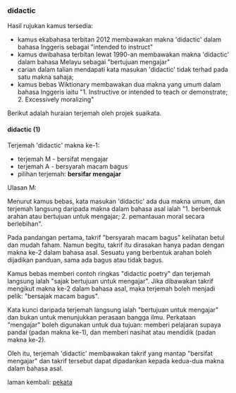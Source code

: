 ---
---

### didactic

Hasil rujukan kamus tersedia:

* kamus ekabahasa terbitan 2012 membawakan makna 'didactic'
dalam bahasa Inggeris sebagai "intended to instruct"
* kamus dwibahasa terbitan lewat 1990-an membawakan makna
'didactic' dalam bahasa Melayu sebagai "bertujuan mengajar"
* carian dalam talian mendapati kata masukan 'didactic'
tidak terhad pada satu makna sahaja;
* kamus bebas Wiktionary membawakan dua makna yang umum
dalam bahasa Inggeris iaitu "1. Instructive or intended to
teach or demonstrate; 2. Excessively moralizing"

Berikut adalah huraian terjemah oleh projek suaikata.

#### didactic (1)

Terjemah 'didactic' makna ke-1:

* terjemah M - bersifat mengajar
* terjemah A - bersyarah macam bagus
* pilihan terjemah: **bersifar mengajar**

Ulasan M:

Menurut kamus bebas, kata masukan 'didactic' ada dua makna
umum, dan terjemah langsung daripada makna dalam bahasa asal
ialah "1. berbentuk arahan atau bertujuan untuk mengajar; 2.
pemantauan moral secara berlebihan".

Pada pandangan pertama, takrif "bersyarah macam bagus"
kelihatan betul dan mudah faham. Namun begitu, takrif itu
dirasakan hanya padan dengan makna ke-2 dalam bahasa asal.
Sesuatu yang berbentuk arahan boleh dijadikan panduan, sama
ada bagus atau tidak bagus.

Kamus bebas memberi contoh ringkas "didactic poetry" dan
terjemah langsung ialah "sajak bertujuan untuk mengajar".
Jika dibawakan takrif mengikut makna ke-2 dalam bahasa asal,
maka terjemah boleh menjadi pelik: "bersajak macam bagus".

Kata kunci daripada terjemah langsung ialah "bertujuan untuk
mengajar" dan bukan untuk menunjukkan perasaan bangga ilmu.
Perkataan "mengajar" boleh digunakan untuk dua tujuan:
memberi pelajaran supaya pandai (padan makna ke-1), dan
memberi nasihat atau mendidik (padan makna ke-2).

Oleh itu, terjemah 'didactic' membawakan takrif yang mantap
"bersifat mengajar" dan takrif tersebut dapat dipadankan
kepada kedua-dua makna dalam bahasa asal.

laman kembali: [pekata][0]

  [0]: ../pekata.md
